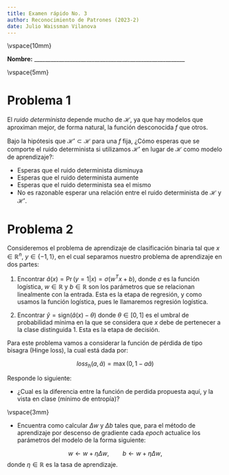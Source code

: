 ```yaml
---
title: Examen rápido No. 3
author: Reconocimiento de Patrones (2023-2)
date: Julio Waissman Vilanova
---
```


\vspace{10mm}

**Nombre:** _______________________________________________________

\vspace{5mm}

# Problema 1

El *ruido determinista* depende mucho de $\mathcal{H}$, ya que hay modelos que aproximan mejor, de forma natural, la función desconocida $f$ que otros. 

Bajo la hipótesis que $\mathcal{H}' \subset \mathcal{H}$ para una $f$ fija, ¿Cómo esperas que se comporte el ruido determinista si utilizamos $\mathcal{H}'$ en lugar de $\mathcal{H}$ como modelo de aprendizaje?:

- Esperas que el ruido determinista disminuya
- Esperas que el ruido determinista aumente
- Esperas que el ruido determinista sea el mismo
- No es razonable esperar una relación entre el ruido determinista de $\mathcal{H}$ y $\mathcal{H}'$.


# Problema 2

Consideremos el problema de aprendizaje de clasificación binaria tal que
$x \in \mathbb{R}^n$, $y \in \{-1, 1\}$, en el cual separamos nuestro problema de aprendizaje en dos partes:

1. Encontrar $\hat{a}(x) = \Pr(y=1 | x) = \sigma(w^T x + b)$, donde $\sigma$ es la función logística, $w \in \mathbb{R}$ y $b \in \mathbb{R}$ son los parámetros que se relacionan linealmente con la entrada. Esta es la etapa de regresión, y como usamos la función logística, pues le llamaremos regresión logística.

2. Encontrar $\hat{y} = \text{sign}(\hat{a}(x) - \theta)$ donde $\theta \in [0, 1]$ es el umbral de probabilidad mínima en la que se considera que $x$ debe de pertenecer a la clase distinguida 1. Esta es la etapa de decisión.

Para este problema vamos a considerar la función de pérdida de tipo bisagra (Hinge loss), la cual está dada por:

$$
loss_{h}(a, \hat{a}) = \max(0, 1 - a \hat{a})
$$

Responde lo siguiente:

- ¿Cual es la diferencia entre la función de perdida propuesta aquí, y la vista en clase (mínimo de entropía)? 

\vspace{3mm}

- Encuentra como calcular $\Delta w$ y $\Delta b$ tales que, para el método de aprendizaje por descenso de gradiente cada *epoch* actualice los parámetros del modelo de la forma siguiente:

$$
w \leftarrow w + \eta \Delta w, \qquad b \leftarrow w + \eta \Delta w,
$$
donde $\eta \in \mathbb{R}$ es la tasa de aprendizaje.

